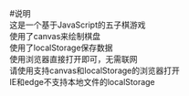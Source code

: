 #说明    
这是一个基于JavaScript的五子棋游戏    
使用了canvas来绘制棋盘    
使用了localStorage保存数据    
使用浏览器直接打开即可，无需联网    
请使用支持canvas和localStorage的浏览器打开    
IE和edge不支持本地文件的localStorage    
